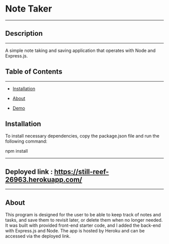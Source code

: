 # Note Taker

------

## Description
------

A simple note taking and saving application that operates with Node and Express.js.


## Table of Contents 
------

* [Installation](#installation)

* [About](#about)

* [Demo](#demo)


## Installation

To install necessary dependencies, copy the package.json file and run the following command: 

npm install

------

## Deployed link : https://still-reef-26963.herokuapp.com/
------



## About

This program is designed for the user to be able to keep track of notes and tasks, and save them to revisit later, or delete them when no longer needed. It was built with provided front-end starter code, and I added the back-end with Express.js and Node. The app is hosted by Heroku and can be accessed via the deployed link. 
